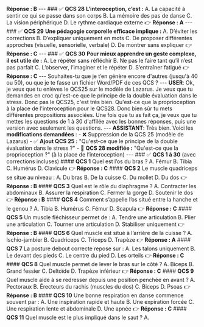 **Réponse : B** --- ### ✅ **QCS 28** **L’interoception, c’est :** A. La capacité à sentir ce qui se passe dans son corps B. La mémoire des pas de danse C. La vision périphérique D. Le rythme cardiaque externe 👉 **Réponse : A** --- ### ✅ **QCS 29** **Une pédagogie corporelle efficace implique :** A. D’éviter les corrections B. D’expliquer uniquement en mots C. De proposer différentes approches (visuelle, sensorielle, verbale) D. De montrer sans expliquer 👉 **Réponse : C** --- ### ✅ **QCS 30** **Pour mieux apprendre un geste complexe, il est utile de :** A. Le répéter sans réfléchir B. Ne pas le faire tant qu’il n’est pas parfait C. L’observer, l’imaginer et le répéter D. S’entraîner fatigué 👉 **Réponse : C** --- Souhaites-tu que je t’en génère encore d'autres (jusqu'à 40 ou 50), ou que je te fasse un fichier Word/PDF de ces QCS ? --- **USER**: Ok, je veux que tu enlèves le QCS25 sur le modèle de Lazarus. Je veux que tu demandes en croc qu'est-ce que le principe de la double évaluation dans le stress. Donc pas le QCS25, c'est très bien. Qu'est-ce que la proprioception à la place de l'interoception pour le QCS28. Donc bien sûr tu mets différentes propositions associées. Une fois que tu as fait ça, je veux que tu mettes les questions de 1 à 30 d'affilée avec les bonnes réponses, puis une version avec seulement les questions. --- **ASSISTANT**: Très bien. Voici les **modifications demandées** : - ❌ Suppression de la QCS 25 (modèle de Lazarus) - ✅ **Ajout QCS 25 :** "Qu'est-ce que le principe de la double évaluation dans le stress ?" - 🔄 **QCS 28 modifiée :** "Qu'est-ce que la proprioception ?" (à la place de l’interoception) --- ### ✅ **QCS 1 à 30** (avec corrections incluses) #### **QCS 1** Quel est l’os du bras ? A. Fémur B. Tibia C. Humérus D. Clavicule 👉 **Réponse : C** #### **QCS 2** Le muscle quadriceps se situe au niveau : A. Du bras B. De la cuisse C. Du mollet D. Du dos 👉 **Réponse : B** #### **QCS 3** Quel est le rôle du diaphragme ? A. Contracter les abdominaux B. Assurer la respiration C. Fermer la gorge D. Soutenir le dos 👉 **Réponse : B** #### **QCS 4** Comment s’appelle l’os situé entre la hanche et le genou ? A. Tibia B. Humérus C. Fémur D. Scapula 👉 **Réponse : C** #### **QCS 5** Un muscle fléchisseur permet de : A. Tendre une articulation B. Plier une articulation C. Tourner une articulation D. Stabiliser uniquement 👉 **Réponse : B** #### **QCS 6** Quel muscle est situé à l’arrière de la cuisse ? A. Ischio-jambier B. Quadriceps C. Triceps D. Trapèze 👉 **Réponse : A** #### **QCS 7** La posture debout correcte repose sur : A. Les talons uniquement B. Le devant des pieds C. Le centre du pied D. Les orteils 👉 **Réponse : C** #### **QCS 8** Quel muscle permet de lever le bras sur le côté ? A. Biceps B. Grand fessier C. Deltoïde D. Trapèze inférieur 👉 **Réponse : C** #### **QCS 9** Quel muscle aide à se redresser depuis une position penchée en avant ? A. Pectoraux B. Érecteurs du rachis (muscles du dos) C. Biceps D. Psoas 👉 **Réponse : B** #### **QCS 10** Une bonne respiration en danse commence souvent par : A. Une inspiration rapide et haute B. Une expiration forcée C. Une respiration lente et abdominale D. Une apnée 👉 **Réponse : C** #### **QCS 11** Quel muscle est le plus impliqué dans le saut ? A.